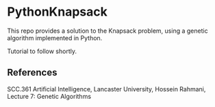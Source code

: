 # PythonKnapsack

This repo provides a solution to the Knapsack problem, using a genetic algorithm implemented in Python.

Tutorial to follow shortly.

## References

SCC.361 Artificial Intelligence, Lancaster University, Hossein Rahmani, Lecture 7: Genetic Algorithms
